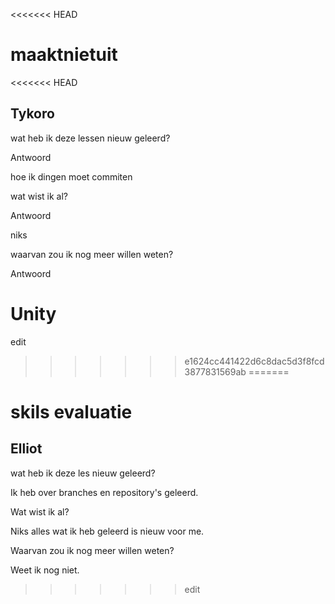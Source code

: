 <<<<<<< HEAD
# maaktnietuit
<<<<<<< HEAD

## Tykoro


wat heb ik deze lessen nieuw geleerd?


Antwoord


hoe ik dingen moet commiten


wat wist ik al?


Antwoord


niks


waarvan zou ik nog meer willen weten?


Antwoord


Unity
=======
edit
>>>>>>> e1624cc441422d6c8dac5d3f8fcd3877831569ab
=======
# skils evaluatie

## Elliot
wat heb ik deze les nieuw geleerd?

Ik heb over branches en repository's geleerd.

Wat wist ik al?

Niks alles wat ik heb geleerd is nieuw voor me.

Waarvan zou ik nog meer willen weten?

Weet ik nog niet.
>>>>>>> edit
